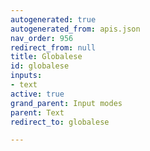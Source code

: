 ```yaml
---
autogenerated: true
autogenerated_from: apis.json
nav_order: 956
redirect_from: null
title: Globalese
id: globalese
inputs:
- text
active: true
grand_parent: Input modes
parent: Text
redirect_to: globalese

---
```



